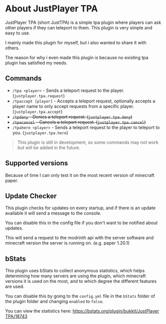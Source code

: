 # About JustPlayer TPA

JustPlayer TPA (short JustTPA) is a simple tpa plugin where players can ask other players if
they can teleport to them. This plugin is very simple and easy to use.

I mainly made this plugin for myself, but i also wanted to share it with others.

The reason for why i even made this plugin is because no existing tpa plugin has satisfied my needs.

## Commands

- `/tpa <player>` - Sends a teleport request to the player. (`justplayer.tpa.request`)
- `/tpaccept [player]` - Accepts a teleport request, optionally accepts a player name to only accept requests from a specific player. (`justplayer.tpa.accept`)
- ~~`/tpdeny` - Denies a teleport request. (`justplayer.tpa.deny`)~~
- ~~`/tpacancel` - Cancels a teleport request. (`justplayer.tpa.cancel`)~~
- `/tpahere <player>` - Sends a teleport request to the player to teleport to you. (`justplayer.tpa.here`)

> This plugin is still in development, so some commands may not work but will be added in the future.

## Supported versions

Because of time I can only test it on the most recent version of minecraft paper.

## Update Checker

This plugin checks for updates on every startup, and if there is an update available it will send a message to the console.

You can disable this in the config file if you don't want to be notified about updates.

This will send a request to the modrinth api with the server software and minecraft version the server is running on. (e.g. paper 1.20.1)

## bStats

This plugin uses bStats to collect anonymous statistics, which helps determining how many servers are using the plugin,
which minecraft versions it is used on the most, and to which degree the different features are used.

You can disable this by going to the `config.yml` file in the `bStats` folder of the plugin folder and changing `enabled` to `false`.

You can view the statistics here: [https://bstats.org/plugin/bukkit/JustPlayer TPA/18743](https://bstats.org/plugin/bukkit/JustPlayer%20TPA/18743)